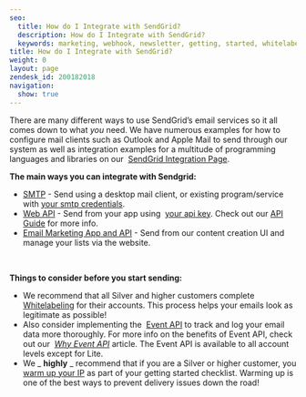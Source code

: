 ```yaml
---
seo:
  title: How do I Integrate with SendGrid?
  description: How do I Integrate with SendGrid?
  keywords: marketing, webhook, newsletter, getting, started, whitelabel, getting_started, email, api, integration, smtp, what, warm
title: How do I Integrate with SendGrid?
weight: 0
layout: page
zendesk_id: 200182018
navigation:
  show: true
---
```


There are many&nbsp;different ways to use SendGrid’s email services so it all comes down to what&nbsp;_you_&nbsp;need. We have numerous examples for how to configure mail clients such as Outlook and Apple Mail to send through our system as well as integration examples for a multitude of programming languages and libraries on our&nbsp; [SendGrid Integration Page](http://sendgrid.com/docs/Integrate/index.html).

**The main ways you can integrate with Sendgrid:&nbsp;**

- [SMTP](/hc/en-us/articles/202821898-What-is-SMTP-)&nbsp;- Send using a desktop mail client, or existing program/service with [your smtp credentials](/hc/en-us/articles/200328026-What-are-my-settings-for-SMTP-integration-).&nbsp;
- [Web API](https://sendgrid.com/docs/API_Reference/Web_API/index.html)&nbsp;- Send from your app using&nbsp; [your api key](/hc/en-us/articles/200181818-What-is-my-API-key-). Check out our [API Guide](http://go.sendgrid.com/rs/sendgrid/images/SendGrid_API_Guide-101.pdf) for more info.
- [Email Marketing App and API](https://sendgrid.com/docs/Marketing_Emails/index.html)&nbsp;- Send from our content creation UI and manage your lists via the website.&nbsp;

&nbsp;

**Things to consider before you start sending:**

- We recommend that all Silver and higher customers complete [Whitelabeling](http://support.sendgrid.com/entries/21195838-whitelabel-why-do-i-need-to-make-dns-changes-silver) for their accounts. This process helps your emails look as legitimate as possible!
- Also consider implementing the&nbsp; [Event API](http://sendgrid.com/docs/API_Reference/Webhooks/event.html)&nbsp;to track and log your email data more thoroughly. For more info on the benefits of Event API, check out our&nbsp; [_Why Event API_](http://support.sendgrid.com/entries/21233621-why-event-api)&nbsp;article. The Event API is available to all account levels except for Lite.
- We _ **highly** _ recommend that if you are a Silver or&nbsp;higher customer, you [warm up your IP](https://sendgrid.com/docs/User_Guide/warming_up.html) as part of your getting started checklist. Warming up is one of the best ways to prevent delivery issues down the road!

&nbsp;

